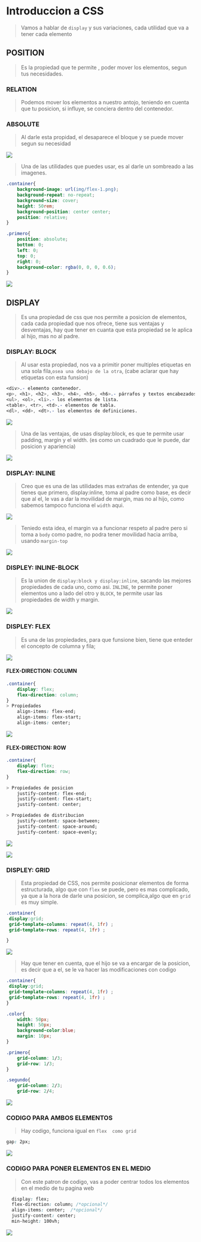 # Introduccion a CSS

> Vamos a hablar de `display` y sus variaciones, cada utilidad que va a tener cada elemento

## POSITION
> Es la propiedad que te permite , poder  mover los elementos, segun tus necesidades.

### RELATION

> Podemos mover los elementos a nuestro antojo, teniendo en cuenta que tu posicion, si influye, se conciera dentro del contenedor.

### ABSOLUTE

> Al darle esta propidad, el desaparece el bloque y se puede mover segun su necesidad


![](img/position.png)


> Una de las utilidades que puedes usar, es al darle un sombreado a las imagenes.

```CSS
.container{
    background-image: url(img/flex-1.png);
    background-repeat: no-repeat;
    background-size: cover;
    height: 50rem;
    background-position: center center;
    position: relative;
}

.primero{
    position: absolute;
    bottom: 0;
    left: 0;
    top: 0;
    right: 0;
    background-color: rgba(0, 0, 0, 0.6);
}

```

![](img/sombreado.png)


## DISPLAY

> Es una propiedad  de css que nos permite a posicion de elementos, cada cada propiedad que nos ofrece, tiene sus ventajas y desventajas, hay que tener en cuanta que esta propiedad se le aplica al hijo, mas no al padre.

### DISPLAY: BLOCK
> Al usar esta propiedad, nos va a primitir poner multiples etiquetas en una sola fila,`osea una debajo de la otra`, (cabe aclarar que hay etiquetas con esta funsion)

```CSS
<div>.- elemento contenedor.
<p>, <h1>, <h2>, <h3>, <h4>, <h5>, <h6>.- párrafos y textos encabezados.
<ul>, <ol>, <li>.- los elementos de lista.
<table>, <tr>, <td>.- elementos de tabla.
<dl>, <dd>, <dt>.- los elementos de definiciones.
```

![](img/parte1.png)

> Una de las ventajas, de usas display:block, es que te permite usar padding, margin y el width. (es como un cuadrado que le puede, dar posicion y apariencia)

![](img/resumen_block.png)


### DISPLAY: INLINE

> Creo que es una de las utilidades mas extrañas de entender, ya que tienes que primero, display:inline, toma al padre como base, es decir que al el, le vas a dar la movilidad de margin, mas no al hijo, como sabemos tampoco funciona el `width` aqui. 

![](img/parte2.png)

> Teniedo esta idea, el margin va a funcionar respeto al padre pero si toma a `body` como padre, no podra tener movilidad hacia arriba, usando `margin-top`

![](img/parte3.png)

### DISPLEY: INLINE-BLOCK

> Es la union de `display:block y display:inline`, sacando las mejores propiedades de cada uno, como asi. `INLINE`, te permite poner elementos uno a lado del otro y `BLOCK`, te permite usar las propiedades de width y margin.

![](img/parte4.png)


### DISPLEY: FLEX

> Es una de las propiedades, para que funsione bien, tiene que enteder el concepto de columna y fila;

![](img/flex-1.png)

#### FLEX-DIRECTION: COLUMN

``` CSS
.container{
    display: flex;
    flex-direction: column;
}
> Propiedades
    align-items: flex-end;
    align-items: flex-start;
    align-items: center;

```
![](img/flex-2.png)
#### FLEX-DIRECTION: ROW

``` CSS
.container{
    display: flex;
    flex-direction: row;
}

> Propiedades de posicion
    justify-content: flex-end;
    justify-content: flex-start;
    justify-content: center;

> Propiedades de distribucion
    justify-content: space-between;
    justify-content: space-around;
    justify-content: space-evenly;

```
![](img/flex-3.png)

![](img/flex-4.png)


### DISPLEY: GRID            

> Esta propiedad de CSS, nos permite posicionar elementos de forma estructurada, algo que con `flex` se puede, pero es mas complicado, ya que a la hora de darle una posicion, se complica,algo que en `grid` es muy simple.

```CSS
.container{
 display:grid;
 grid-template-columns: repeat(4, 1fr) ;
 grid-template-rows: repeat(4, 1fr) ;

}
```

![](img/grid-1.png)

>  Hay que tener en cuenta, que el hijo se va a encargar de la posicion, es decir que a el, se le va hacer las modificaciones con codigo


```CSS
.container{
 display:grid;
 grid-template-columns: repeat(4, 1fr) ;
 grid-template-rows: repeat(4, 1fr) ;
}

.color{
    width: 50px;
    height: 50px;
    background-color:blue;
    margin: 10px;
}

.primero{
    grid-column: 1/3;
    grid-row: 1/3;
}

.segundo{
    grid-column: 2/3;
    grid-row: 2/4;

```

![](img/grid-2.png)


### CODIGO PARA AMBOS ELEMENTOS

> Hay codigo, funciona igual en `flex  como grid`


```CSS
gap: 2px;
```

![](img/flex-grid.png)

### CODIGO PARA  PONER ELEMENTOS EN EL MEDIO

> Con este patron de codigo, vas a poder centrar todos los elementos en el medio de tu pagina web

```CSS
  display: flex;
  flex-direction: column; /*opcional*/
  align-items: center;  /*opcional*/
  justify-content: center;
  min-height: 100vh;
```

![](img/centrado.png)